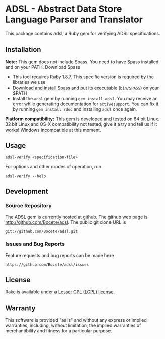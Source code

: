 ADSL - Abstract Data Store Language Parser and Translator
=========================================================

This package contains adsl, a Ruby gem for verifying ADSL specifications.

Installation
------------

**Note:** This gem does not include Spass. You need to have Spass installed and on your PATH. Download Spass 

 - This tool requires Ruby 1.8.7. This specific version is required by the libraries we use
 - [Download and install Spass](http://www.spass-prover.org/download/index.html) and put its executable (`bin/SPASS`) on your $PATH
 - Install the `adsl` gem by running `gem install adsl`.
   You may receive an error while generating documentation for `activesupport`. You can fix it by running `gem install rdoc` and installing `adsl` once again.

**Platform compatibility:** This gem is developed and tested on 64 bit Linux. 32 bit Linux and OS-X compatibility not tested, give it a try and tell us if it works! Windows incompatible at this moment.


Usage
-----

    adsl-verify <specification-file>

For options and other modes of operation, run

    adsl-verify --help
  
Development
-----------

### Source Repository

The ADSL gem is currently hosted at github. The github web page is
http://github.com/Bocete/adsl. The public git clone URL is

    git://github.com/Bocete/adsl.git

### Issues and Bug Reports

Feature requests and bug reports can be made here

    https://github.com/Bocete/adsl/issues

License
-------

Rake is available under a [Lesser GPL (LGPL) license](LICENSE).

Warranty
--------

This software is provided "as is" and without any express or
implied warranties, including, without limitation, the implied
warranties of merchantibility and fitness for a particular
purpose.
